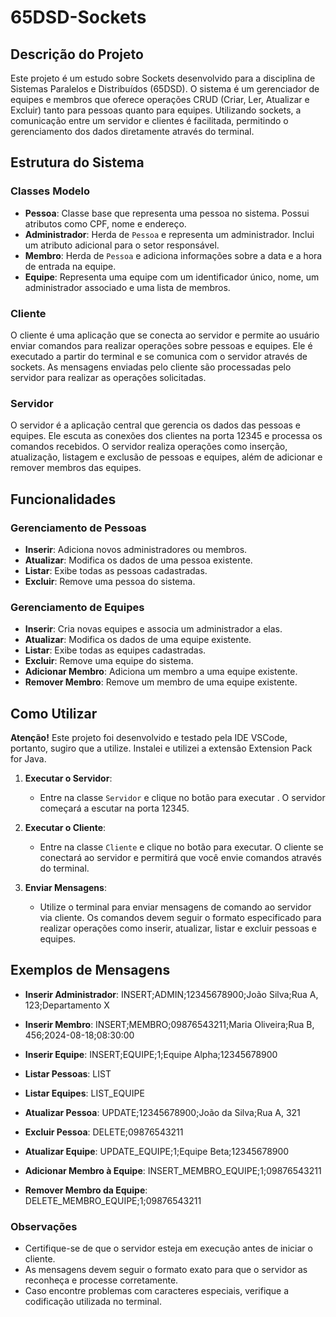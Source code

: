 ﻿# 65DSD-Sockets

## Descrição do Projeto

Este projeto é um estudo sobre Sockets desenvolvido para a disciplina de Sistemas Paralelos e Distribuídos (65DSD). O sistema é um gerenciador de equipes e membros que oferece operações CRUD (Criar, Ler, Atualizar e Excluir) tanto para pessoas quanto para equipes. Utilizando sockets, a comunicação entre um servidor e clientes é facilitada, permitindo o gerenciamento dos dados diretamente através do terminal.

## Estrutura do Sistema

### Classes Modelo

- **Pessoa**: Classe base que representa uma pessoa no sistema. Possui atributos como CPF, nome e endereço.
- **Administrador**: Herda de `Pessoa` e representa um administrador. Inclui um atributo adicional para o setor responsável.
- **Membro**: Herda de `Pessoa` e adiciona informações sobre a data e a hora de entrada na equipe.
- **Equipe**: Representa uma equipe com um identificador único, nome, um administrador associado e uma lista de membros.

### Cliente

O cliente é uma aplicação que se conecta ao servidor e permite ao usuário enviar comandos para realizar operações sobre pessoas e equipes. Ele é executado a partir do terminal e se comunica com o servidor através de sockets. As mensagens enviadas pelo cliente são processadas pelo servidor para realizar as operações solicitadas.

### Servidor

O servidor é a aplicação central que gerencia os dados das pessoas e equipes. Ele escuta as conexões dos clientes na porta 12345 e processa os comandos recebidos. O servidor realiza operações como inserção, atualização, listagem e exclusão de pessoas e equipes, além de adicionar e remover membros das equipes.

## Funcionalidades

### Gerenciamento de Pessoas

- **Inserir**: Adiciona novos administradores ou membros.
- **Atualizar**: Modifica os dados de uma pessoa existente.
- **Listar**: Exibe todas as pessoas cadastradas.
- **Excluir**: Remove uma pessoa do sistema.

### Gerenciamento de Equipes

- **Inserir**: Cria novas equipes e associa um administrador a elas.
- **Atualizar**: Modifica os dados de uma equipe existente.
- **Listar**: Exibe todas as equipes cadastradas.
- **Excluir**: Remove uma equipe do sistema.
- **Adicionar Membro**: Adiciona um membro a uma equipe existente.
- **Remover Membro**: Remove um membro de uma equipe existente.

## Como Utilizar

**Atenção!** Este projeto foi desenvolvido e testado pela IDE VSCode, portanto, sugiro que a utilize. Instalei e utilizei a extensão Extension Pack for Java.

1. **Executar o Servidor**:
   - Entre na classe `Servidor` e clique no botão para executar . O servidor começará a escutar na porta 12345.

2. **Executar o Cliente**:
   - Entre na classe `Cliente` e clique no botão para executar. O cliente se conectará ao servidor e permitirá que você envie comandos através do terminal.

3. **Enviar Mensagens**:
   - Utilize o terminal para enviar mensagens de comando ao servidor via cliente. Os comandos devem seguir o formato especificado para realizar operações como inserir, atualizar, listar e excluir pessoas e equipes.

## Exemplos de Mensagens

- **Inserir Administrador**:
  INSERT;ADMIN;12345678900;João Silva;Rua A, 123;Departamento X

- **Inserir Membro**:
INSERT;MEMBRO;09876543211;Maria Oliveira;Rua B, 456;2024-08-18;08:30:00

- **Inserir Equipe**:
INSERT;EQUIPE;1;Equipe Alpha;12345678900

- **Listar Pessoas**:
LIST

- **Listar Equipes**:
LIST_EQUIPE

- **Atualizar Pessoa**:
UPDATE;12345678900;João da Silva;Rua A, 321
  
- **Excluir Pessoa**:
DELETE;09876543211

- **Atualizar Equipe**:
UPDATE_EQUIPE;1;Equipe Beta;12345678900


- **Adicionar Membro à Equipe**:
INSERT_MEMBRO_EQUIPE;1;09876543211


- **Remover Membro da Equipe**:
DELETE_MEMBRO_EQUIPE;1;09876543211


### Observações

- Certifique-se de que o servidor esteja em execução antes de iniciar o cliente.
- As mensagens devem seguir o formato exato para que o servidor as reconheça e processe corretamente.
- Caso encontre problemas com caracteres especiais, verifique a codificação utilizada no terminal.

